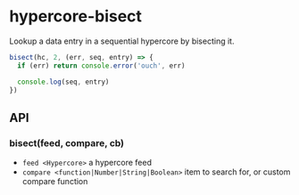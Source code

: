 # hypercore-bisect

Lookup a data entry in a sequential hypercore by bisecting it.

```js
bisect(hc, 2, (err, seq, entry) => {
  if (err) return console.error('ouch', err)

  console.log(seq, entry)
})
```

## API

### bisect(feed, compare, cb)

  - `feed <Hypercore>` a hypercore feed
  - `compare <function|Number|String|Boolean>` item to search for, or custom compare function
